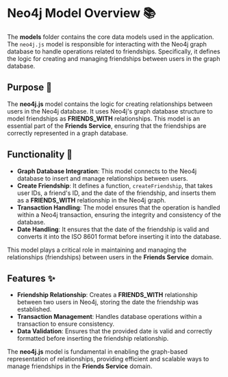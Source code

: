 
# Neo4j Model Overview 📚

The **models** folder contains the core data models used in the application. The `neo4j.js` model is responsible for interacting with the Neo4j graph database to handle operations related to friendships. Specifically, it defines the logic for creating and managing friendships between users in the graph database.

## Purpose 🎯
The **neo4j.js** model contains the logic for creating relationships between users in the Neo4j database. It uses Neo4j's graph database structure to model friendships as **FRIENDS_WITH** relationships. This model is an essential part of the **Friends Service**, ensuring that the friendships are correctly represented in a graph database.

## Functionality 🔧
- **Graph Database Integration**: This model connects to the Neo4j database to insert and manage relationships between users.
- **Create Friendship**: It defines a function, `createFriendship`, that takes user IDs, a friend's ID, and the date of the friendship, and inserts them as a **FRIENDS_WITH** relationship in the Neo4j graph.
- **Transaction Handling**: The model ensures that the operation is handled within a Neo4j transaction, ensuring the integrity and consistency of the database.
- **Date Handling**: It ensures that the date of the friendship is valid and converts it into the ISO 8601 format before inserting it into the database.

This model plays a critical role in maintaining and managing the relationships (friendships) between users in the **Friends Service** domain.

## Features ✨
- **Friendship Relationship**: Creates a **FRIENDS_WITH** relationship between two users in Neo4j, storing the date the friendship was established.
- **Transaction Management**: Handles database operations within a transaction to ensure consistency.
- **Data Validation**: Ensures that the provided date is valid and correctly formatted before inserting the friendship relationship.

The **neo4j.js** model is fundamental in enabling the graph-based representation of relationships, providing efficient and scalable ways to manage friendships in the **Friends Service** domain.
